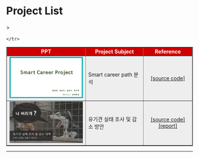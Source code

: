 # Project List

<div align="left">
<table border=1 bgcolor="#EEEEEE">
	<tr bgcolor="#CC0000">
		<td width="500"><div align="center"><font color="#FFFFFF"><b>PPT        </b></font></div></td>
		<td width="300"><div align="center"><font color="#FFFFFF"><b>Project Subject     </b></font></div></td>
		<td width="200"><div align="center"><font color="#FFFFFF"><b>Reference  </b></font></div></td>>
	</tr>
	<tr>
		<td><div align="center"> <a href="Smart Career path 분석/결과 보고서_SmartCareer.pdf"><img src='images/SmartCareer.jpg' width=450></a>    </div></td>
		<td><div align="left"  > Smart career path 분석  </div></td>
		<td><div align="center"> <a href="Smart Career path 분석/Code/">[source code]</a>   </div></td>
	</tr>
	<tr>
		<td><div align="center"> <a href="유기견 실태 조사 및 감소 대책/결과 보고서_유기견 실태 조사 및 감소 방안.pdf"><img src='images/유기견 실태 조사 및 감소 방안.jpg' width=450></a>    </div></td>
		<td><div align="left"  > 유기견 실태 조사 및 감소 방안  </div></td>
		<td><div align="center"> <a href="유기견 실태 조사 및 감소 대책/Code/">[source code]</a> <br/> <a href="유기견 실태 조사 및 감소 대책/착수 보고서_유기견 실태 조사 및 감소 방안.pdf">[report]</a>            </div></td>
		
	</tr>


</table>
</div>

<hr>
